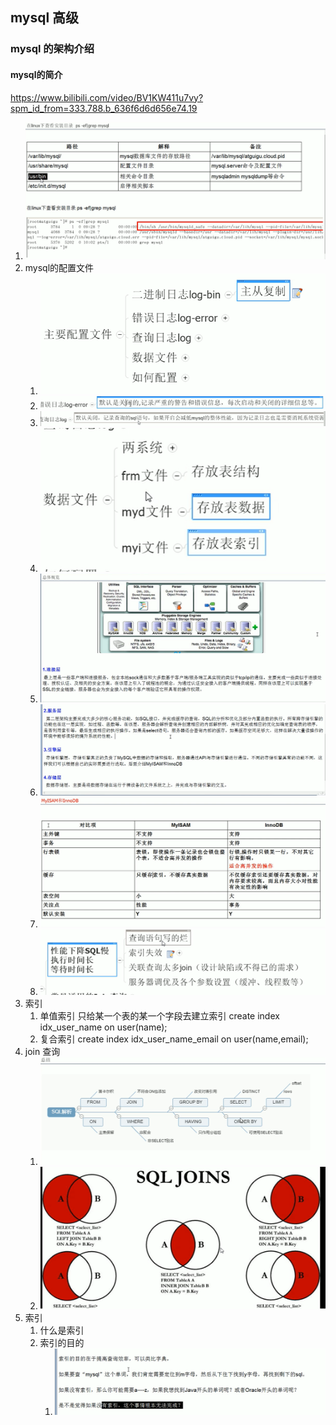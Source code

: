 ## mysql 高级
### mysql 的架构介绍
#### mysql的简介
https://www.bilibili.com/video/BV1KW411u7vy?spm_id_from=333.788.b_636f6d6d656e74.19

1. ![](../images/Snipaste_2021-03-24_10-17-32.png)
2. mysql的配置文件
   1. ![](../images/Snipaste_2021-03-24_10-31-55.png)
   2. ![](../images/Snipaste_2021-03-24_10-33-37.png)
   3. ![](../images/Snipaste_2021-03-24_10-34-29.png)
   4. ![](../images/Snipaste_2021-03-24_10-36-27.png)
   5. ![](../images/Snipaste_2021-03-24_10-55-50.png)
   6. ![](../images/Snipaste_2021-03-24_10-56-45.png)
   7. ![](../images/Snipaste_2021-03-24_11-04-43.png)
   8. ![](../images/Snipaste_2021-03-24_11-11-16.png)
3. 索引  
   1. 单值索引  只给某一个表的某一个字段去建立索引 create index idx_user_name on user(name);
   2. 复合索引   create index idx_user_name_email on user(name,email);
4. join 查询
   1. ![](../images/Snipaste_2021-03-24_11-27-42.png)
   2. ![](../images/Snipaste_2021-03-24_11-29-11.png)
5. 索引
   1. 什么是索引
   2. 索引的目的
      1. ![](../images/Snipaste_2021-03-24_13-21-38.png)